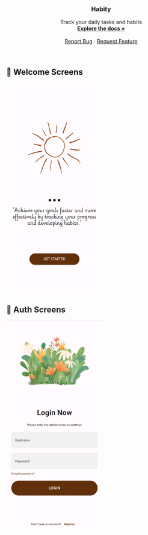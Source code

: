 <h3 align="center">Habity</h3>

  <p align="center">
    Track your daily tasks and habits
    <br />
    <a href="https://github.com/SharleneNdinda/habity-api/tree/master/docs"><strong>Explore the docs »</strong></a>
    <br />
    <br />
    <a href="https://github.com/SharleneNdinda/habity-frontend/issues">Report Bug</a>
    ·
    <a href="https://github.com/SharleneNdinda/habity-frontend/issues">Request Feature</a>
  </p>
</div>

<br />

## 🤎 Welcome Screens

<div>
  <a href="#">
    <img src="lib/images/welcome_screen_one.jpg" alt="Logo" width="256" height="556">
  </a>
  
</div>

## 🤎 Auth Screens

<div>
  <a href="#">
    <img src="lib/images/login_page.jpg" alt="Logo" width="256" height="556">
  </a>
  
</div>